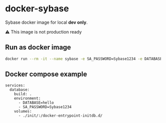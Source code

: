 # docker-sybase

Sybase docker image for local __dev only__.

:warning: This image is not production ready

## Run as docker image
```bash
docker run --rm -it --name sybase -e SA_PASSWORD=Sybase1234 -e DATABASE=hello sybase
```

## Docker compose example
```
services:
  database:
    build: .
    environment:
      - DATABASE=hello
      - SA_PASSWORD=Sybase1234
    volumes:
      - ./init/:/docker-entrypoint-initdb.d/
```